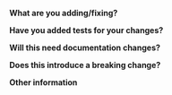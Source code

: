 <!-- Nice one! You're submitting a pull request. Please give us as much information as possible to help get it merged quicker! -->

**What are you adding/fixing?**

<!-- For example, you might be fixing a bug, adding a new feature or refactoring some code. Please link to the relevant issue here as well! -->

**Have you added tests for your changes?**

<!-- Adding tests is greatly appreciated! For all new features, tests are required. -->

**Will this need documentation changes?**

<!-- If yes, docs will need to be changed (not necessarily by you!) before this can get merged. If you've changed the docs (you're awesome), say so here. If not (don't worry, you're still awesome), feel free to submit your PR still and someone will come along and write them up -->

**Does this introduce a breaking change?**

<!-- If your change make a breaking change, please include as much information as possible and the reasoning behind the changes -->

**Other information**
